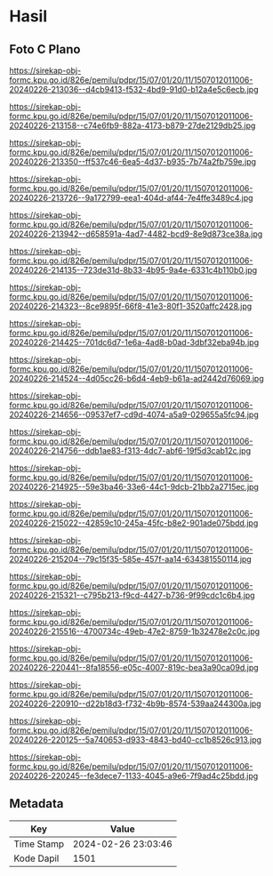 # Hasil

## Foto C Plano

https://sirekap-obj-formc.kpu.go.id/826e/pemilu/pdpr/15/07/01/20/11/1507012011006-20240226-213036--d4cb9413-f532-4bd9-91d0-b12a4e5c6ecb.jpg

https://sirekap-obj-formc.kpu.go.id/826e/pemilu/pdpr/15/07/01/20/11/1507012011006-20240226-213158--c74e6fb9-882a-4173-b879-27de2129db25.jpg

https://sirekap-obj-formc.kpu.go.id/826e/pemilu/pdpr/15/07/01/20/11/1507012011006-20240226-213350--ff537c46-6ea5-4d37-b935-7b74a2fb759e.jpg

https://sirekap-obj-formc.kpu.go.id/826e/pemilu/pdpr/15/07/01/20/11/1507012011006-20240226-213726--9a172799-eea1-404d-af44-7e4ffe3489c4.jpg

https://sirekap-obj-formc.kpu.go.id/826e/pemilu/pdpr/15/07/01/20/11/1507012011006-20240226-213942--d658591a-4ad7-4482-bcd9-8e9d873ce38a.jpg

https://sirekap-obj-formc.kpu.go.id/826e/pemilu/pdpr/15/07/01/20/11/1507012011006-20240226-214135--723de31d-8b33-4b95-9a4e-6331c4b110b0.jpg

https://sirekap-obj-formc.kpu.go.id/826e/pemilu/pdpr/15/07/01/20/11/1507012011006-20240226-214323--8ce9895f-66f8-41e3-80f1-3520affc2428.jpg

https://sirekap-obj-formc.kpu.go.id/826e/pemilu/pdpr/15/07/01/20/11/1507012011006-20240226-214425--701dc6d7-1e6a-4ad8-b0ad-3dbf32eba94b.jpg

https://sirekap-obj-formc.kpu.go.id/826e/pemilu/pdpr/15/07/01/20/11/1507012011006-20240226-214524--4d05cc26-b6d4-4eb9-b61a-ad2442d76069.jpg

https://sirekap-obj-formc.kpu.go.id/826e/pemilu/pdpr/15/07/01/20/11/1507012011006-20240226-214656--09537ef7-cd9d-4074-a5a9-029655a5fc94.jpg

https://sirekap-obj-formc.kpu.go.id/826e/pemilu/pdpr/15/07/01/20/11/1507012011006-20240226-214756--ddb1ae83-f313-4dc7-abf6-19f5d3cab12c.jpg

https://sirekap-obj-formc.kpu.go.id/826e/pemilu/pdpr/15/07/01/20/11/1507012011006-20240226-214925--59e3ba46-33e6-44c1-9dcb-21bb2a2715ec.jpg

https://sirekap-obj-formc.kpu.go.id/826e/pemilu/pdpr/15/07/01/20/11/1507012011006-20240226-215022--42859c10-245a-45fc-b8e2-901ade075bdd.jpg

https://sirekap-obj-formc.kpu.go.id/826e/pemilu/pdpr/15/07/01/20/11/1507012011006-20240226-215204--79c15f35-585e-457f-aa14-634381550114.jpg

https://sirekap-obj-formc.kpu.go.id/826e/pemilu/pdpr/15/07/01/20/11/1507012011006-20240226-215321--c795b213-f9cd-4427-b736-9f99cdc1c6b4.jpg

https://sirekap-obj-formc.kpu.go.id/826e/pemilu/pdpr/15/07/01/20/11/1507012011006-20240226-215516--4700734c-49eb-47e2-8759-1b32478e2c0c.jpg

https://sirekap-obj-formc.kpu.go.id/826e/pemilu/pdpr/15/07/01/20/11/1507012011006-20240226-220441--8fa18556-e05c-4007-819c-bea3a90ca09d.jpg

https://sirekap-obj-formc.kpu.go.id/826e/pemilu/pdpr/15/07/01/20/11/1507012011006-20240226-220910--d22b18d3-f732-4b9b-8574-539aa244300a.jpg

https://sirekap-obj-formc.kpu.go.id/826e/pemilu/pdpr/15/07/01/20/11/1507012011006-20240226-220125--5a740653-d933-4843-bd40-cc1b8526c913.jpg

https://sirekap-obj-formc.kpu.go.id/826e/pemilu/pdpr/15/07/01/20/11/1507012011006-20240226-220245--fe3dece7-1133-4045-a9e6-7f9ad4c25bdd.jpg


## Metadata

| Key        | Value               |
| ---------- | ------------------- |
| Time Stamp | 2024-02-26 23:03:46 |
| Kode Dapil | 1501                |



